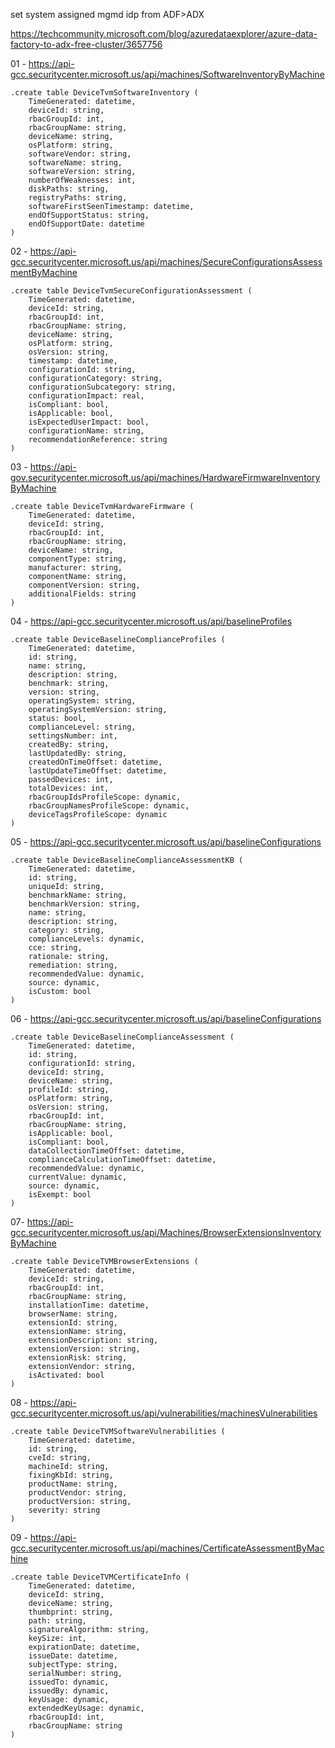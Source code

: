 set system assigned mgmd idp from ADF>ADX

https://techcommunity.microsoft.com/blog/azuredataexplorer/azure-data-factory-to-adx-free-cluster/3657756

01 - https://api-gcc.securitycenter.microsoft.us/api/machines/SoftwareInventoryByMachine
```
.create table DeviceTvmSoftwareInventory (
    TimeGenerated: datetime,
    deviceId: string, 
    rbacGroupId: int, 
    rbacGroupName: string, 
    deviceName: string, 
    osPlatform: string, 
    softwareVendor: string, 
    softwareName: string, 
    softwareVersion: string, 
    numberOfWeaknesses: int, 
    diskPaths: string, 
    registryPaths: string, 
    softwareFirstSeenTimestamp: datetime, 
    endOfSupportStatus: string, 
    endOfSupportDate: datetime
)
```

02 - https://api-gcc.securitycenter.microsoft.us/api/machines/SecureConfigurationsAssessmentByMachine
```
.create table DeviceTvmSecureConfigurationAssessment (
    TimeGenerated: datetime,
    deviceId: string, 
    rbacGroupId: int, 
    rbacGroupName: string, 
    deviceName: string, 
    osPlatform: string, 
    osVersion: string, 
    timestamp: datetime, 
    configurationId: string, 
    configurationCategory: string, 
    configurationSubcategory: string, 
    configurationImpact: real, 
    isCompliant: bool, 
    isApplicable: bool, 
    isExpectedUserImpact: bool, 
    configurationName: string, 
    recommendationReference: string
)
```

03 - https://api-gov.securitycenter.microsoft.us/api/machines/HardwareFirmwareInventoryByMachine
```
.create table DeviceTvmHardwareFirmware (
    TimeGenerated: datetime,
    deviceId: string, 
    rbacGroupId: int, 
    rbacGroupName: string, 
    deviceName: string, 
    componentType: string, 
    manufacturer: string, 
    componentName: string, 
    componentVersion: string, 
    additionalFields: string
)
```

04 - https://api-gcc.securitycenter.microsoft.us/api/baselineProfiles
```
.create table DeviceBaselineComplianceProfiles (
    TimeGenerated: datetime,
    id: string, 
    name: string, 
    description: string, 
    benchmark: string, 
    version: string, 
    operatingSystem: string, 
    operatingSystemVersion: string, 
    status: bool, 
    complianceLevel: string, 
    settingsNumber: int, 
    createdBy: string, 
    lastUpdatedBy: string, 
    createdOnTimeOffset: datetime, 
    lastUpdateTimeOffset: datetime, 
    passedDevices: int, 
    totalDevices: int, 
    rbacGroupIdsProfileScope: dynamic, 
    rbacGroupNamesProfileScope: dynamic, 
    deviceTagsProfileScope: dynamic
)
```
05 - https://api-gcc.securitycenter.microsoft.us/api/baselineConfigurations
```
.create table DeviceBaselineComplianceAssessmentKB (
    TimeGenerated: datetime,
    id: string, 
    uniqueId: string, 
    benchmarkName: string, 
    benchmarkVersion: string, 
    name: string, 
    description: string, 
    category: string, 
    complianceLevels: dynamic, 
    cce: string, 
    rationale: string, 
    remediation: string, 
    recommendedValue: dynamic, 
    source: dynamic, 
    isCustom: bool
)
```
06 - https://api-gcc.securitycenter.microsoft.us/api/baselineConfigurations
```
.create table DeviceBaselineComplianceAssessment (
    TimeGenerated: datetime,
    id: string, 
    configurationId: string, 
    deviceId: string, 
    deviceName: string, 
    profileId: string, 
    osPlatform: string, 
    osVersion: string, 
    rbacGroupId: int, 
    rbacGroupName: string, 
    isApplicable: bool, 
    isCompliant: bool, 
    dataCollectionTimeOffset: datetime, 
    complianceCalculationTimeOffset: datetime, 
    recommendedValue: dynamic, 
    currentValue: dynamic, 
    source: dynamic, 
    isExempt: bool
)
```
07- https://api-gcc.securitycenter.microsoft.us/api/Machines/BrowserExtensionsInventoryByMachine
```
.create table DeviceTVMBrowserExtensions (
    TimeGenerated: datetime,
    deviceId: string,
    rbacGroupId: int,
    rbacGroupName: string,
    installationTime: datetime,
    browserName: string,
    extensionId: string,
    extensionName: string,
    extensionDescription: string,
    extensionVersion: string,
    extensionRisk: string,
    extensionVendor: string,
    isActivated: bool
)
```
08 - https://api-gcc.securitycenter.microsoft.us/api/vulnerabilities/machinesVulnerabilities
```
.create table DeviceTVMSoftwareVulnerabilities (
    TimeGenerated: datetime,
    id: string,
    cveId: string,
    machineId: string,
    fixingKbId: string, 
    productName: string,
    productVendor: string,
    productVersion: string,
    severity: string
)
```
09 - https://api-gcc.securitycenter.microsoft.us/api/machines/CertificateAssessmentByMachine
```
.create table DeviceTVMCertificateInfo (
    TimeGenerated: datetime,
    deviceId: string,
    deviceName: string,
    thumbprint: string,
    path: string,
    signatureAlgorithm: string,
    keySize: int,
    expirationDate: datetime,
    issueDate: datetime,
    subjectType: string,
    serialNumber: string,
    issuedTo: dynamic,
    issuedBy: dynamic,
    keyUsage: dynamic,
    extendedKeyUsage: dynamic,
    rbacGroupId: int,
    rbacGroupName: string
)
```
